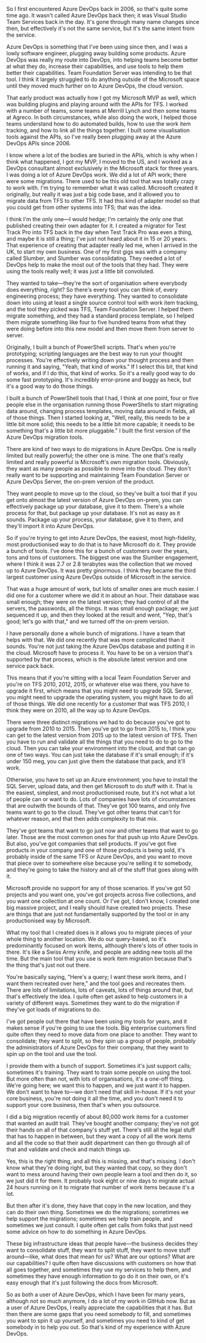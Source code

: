 So I first encountered Azure DevOps back in 2006, so that's quite some time ago. It wasn't called Azure DevOps back then; it was Visual Studio Team Services back in the day. It's gone through many name changes since then, but effectively it's not the same service, but it's the same intent from the service. 

Azure DevOps is something that I've been using since then, and I was a lowly software engineer, plugging away building some products. Azure DevOps was really my route into DevOps, into helping teams become better at what they do, increase their capabilities, and use tools to help them better their capabilities. Team Foundation Server was intending to be that tool. I think it largely struggled to do anything outside of the Microsoft space until they moved much further on to Azure DevOps, the cloud version. 

That early product was actually how I got my Microsoft MVP as well, which was building plugins and playing around with the APIs for TFS. I worked with a number of teams, some teams at Merrill Lynch and then some teams at Agreco. In both circumstances, while also doing the work, I helped those teams understand how to do automated builds, how to use the work item tracking, and how to link all the things together. I built some visualisation tools against the APIs, so I've really been plugging away at the Azure DevOps APIs since 2006. 

I know where a lot of the bodies are buried in the APIs, which is why when I think what happened, I got my MVP, I moved to the US, and I worked as a DevOps consultant almost exclusively in the Microsoft stack for three years. I was doing a lot of Azure DevOps work. We did a lot of API work; there were some migrations. There used to be this old tool that was totally crazy to work with. I'm trying to remember what it was called. Microsoft created it originally, but really it was just a big code base, and it allowed you to migrate data from TFS to other TFS. It had this kind of adapter model so that you could get from other systems into TFS; that was the idea. 

I think I'm the only one—I would hedge; I’m certainly the only one that published creating their own adapter for it. I created a migrator for Test Track Pro into TFS back in the day when Test Track Pro was even a thing, and maybe it is still a thing; I've just not heard about it in 15 or 20 years. That experience of creating that adapter really led me, when I arrived in the UK, to start my own business. One of my first gigs was with a company called Slumber, and Slumber was consolidating. They needed a lot of DevOps help to make the most out of the tools that they had. They were using the tools really well; it was just a little bit convoluted. 

They wanted to take—they're the sort of organisation where everybody does everything, right? So there's every tool you can think of, every engineering process; they have everything. They wanted to consolidate down into using at least a single source control tool with work item tracking, and the tool they picked was TFS, Team Foundation Server. I helped them migrate something, and they had a standard process template, so I helped them migrate something like four to five hundred teams from what they were doing before into this new model and then move them from server to server. 

Originally, I built a bunch of PowerShell scripts. That's when you're prototyping; scripting languages are the best way to run your thought processes. You're effectively writing down your thought process and then running it and saying, "Yeah, that kind of works." If I select this bit, that kind of works, and if I do this, that kind of works. So it's a really good way to do some fast prototyping. It's incredibly error-prone and buggy as heck, but it's a good way to do those things. 

I built a bunch of PowerShell tools that I had, I think at one point, four or five people else in the organisation running those PowerShells to start migrating data around, changing process templates, moving data around in fields, all of those things. Then I started looking at, "Well, really, this needs to be a little bit more solid; this needs to be a little bit more capable; it needs to be something that's a little bit more pluggable." I built the first version of the Azure DevOps migration tools. 

There are kind of two ways to do migrations in Azure DevOps. One is really limited but really powerful; the other one is mine. The one that's really limited and really powerful is Microsoft's own migration tools. Obviously, they want as many people as possible to move into the cloud. They don't really want to be supporting and maintaining Team Foundation Server or Azure DevOps Server, the on-prem version of the product. 

They want people to move up to the cloud, so they've built a tool that if you get onto almost the latest version of Azure DevOps on-prem, you can effectively package up your database, give it to them. There's a whole process for that, but package up your database. It's not as easy as it sounds. Package up your process, your database, give it to them, and they'll import it into Azure DevOps. 

So if you're trying to get into Azure DevOps, the easiest, most high-fidelity, most productionised way to do that is to have Microsoft do it. They provide a bunch of tools. I've done this for a bunch of customers over the years, tons and tons of customers. The biggest one was the Slumber engagement, where I think it was 2.7 or 2.8 terabytes was the collection that we moved up to Azure DevOps. It was pretty ginormous. I think they became the third largest customer using Azure DevOps outside of Microsoft in the service. 

That was a huge amount of work, but lots of smaller ones are much easier. I did one for a customer where we did it in about an hour. Their database was small enough; they were on the latest version; they had control of all the servers, the passwords, all the things. It was small enough package; we just sequenced it up, and then they looked at the result and went, "Yep, that's good; let's go with that," and we turned off the on-prem version. 

I have personally done a whole bunch of migrations. I have a team that helps with that. We did one recently that was more complicated than it sounds. You're not just taking the Azure DevOps database and putting it in the cloud. Microsoft have to process it. You have to be on a version that's supported by that process, which is the absolute latest version and one service pack back. 

This means that if you're sitting with a local Team Foundation Server and you're on TFS 2010, 2012, 2015, or whatever else was there, you have to upgrade it first, which means that you might need to upgrade SQL Server, you might need to upgrade the operating system, you might have to do all of those things. We did one recently for a customer that was TFS 2010, I think they were on 2010, all the way up to Azure DevOps. 

There were three distinct migrations we had to do because you've got to upgrade from 2010 to 2015. Then you've got to go from 2015 to, I think you can get to the latest version from 2015 up to the latest version of TFS. Then you have to run and validate all the things that you need to do to go to the cloud. Then you can take your environment into the cloud, and that can go one of two ways. You can just take the database if it's small enough; if it's under 150 meg, you can just give them the database that pack, and it'll work. 

Otherwise, you have to set up an Azure environment; you have to install the SQL Server, upload data, and then get Microsoft to do stuff with it. That is the easiest, simplest, and most productionised route, but it's not what a lot of people can or want to do. Lots of companies have lots of circumstances that are outwith the bounds of that. They've got 100 teams, and only five teams want to go to the cloud. They've got other teams that can't for whatever reason, and that then adds complexity to that mix. 

They've got teams that want to go just now and other teams that want to go later. Those are the most common ones for that push up into Azure DevOps. But also, you've got companies that sell products. If you've got five products in your company and one of those products is being sold, it's probably inside of the same TFS or Azure DevOps, and you want to move that piece over to somewhere else because you're selling it to somebody, and they're going to take the history and all of the stuff that goes along with it. 

Microsoft provide no support for any of those scenarios. If you've got 50 projects and you want one, you've got projects across five collections, and you want one collection at one count. Or I've got, I don't know, I created one big massive project, and I really should have created two projects. These are things that are just not fundamentally supported by the tool or in any productionised way by Microsoft. 

What my tool that I created does is it allows you to migrate pieces of your whole thing to another location. We do our query-based, so it's predominantly focused on work items, although there's lots of other tools in there. It's like a Swiss Army knife, and people are adding new tools all the time. But the main tool that you use is work item migration because that's the thing that's just not out there. 

You're basically saying, "Here's a query; I want these work items, and I want them recreated over here," and the tool goes and recreates them. There are lots of limitations, lots of caveats, lots of things around that, but that's effectively the idea. I quite often get asked to help customers in a variety of different ways. Sometimes they want to do the migration if they've got loads of migrations to do. 

I've got people out there that have been using my tools for years, and it makes sense if you're going to use the tools. Big enterprise customers find quite often they need to move data from one place to another. They want to consolidate; they want to split, so they spin up a group of people, probably the administrators of Azure DevOps for their company, that they want to spin up on the tool and use the tool. 

I provide them with a bunch of support. Sometimes it's just support calls; sometimes it's training. They want to train some people on using the tool. But more often than not, with lots of organisations, it's a one-off thing. We're going here; we want this to happen, and we just want it to happen. We don't want to have to—we don't need that skill in-house. If it's not your core business, you're not doing it all the time, and you don't need it to support your core business, then that's when you outsource. 

I did a big migration recently of about 80,000 work items for a customer that wanted an audit trail. They've bought another company; they've not got their hands on all of that company's stuff yet. There's still all the legal stuff that has to happen in between, but they want a copy of all the work items and all the code so that their audit department can then go through all of that and validate and check and match things up. 

Yes, this is the right thing, and all this is missing, and that's missing. I don't know what they're doing right, but they wanted that copy, so they don't want to mess around having their own people learn a tool and then do it, so we just did it for them. It probably took eight or nine days to migrate actual 24 hours running on it to migrate that number of work items because it's a lot. 

But then after it's done, they have that copy in the new location, and they can do their own thing. Sometimes we do the migrations; sometimes we help support the migrations; sometimes we help train people, and sometimes we just consult. I quite often get calls from folks that just need some advice on how to do something in Azure DevOps. 

These big infrastructure ideas that people have—the business decides they want to consolidate stuff, they want to split stuff, they want to move stuff around—like, what does that mean for us? What are our options? What are our capabilities? I quite often have discussions with customers on how that all goes together, and sometimes they use my services to help them, and sometimes they have enough information to go do it on their own, or it's easy enough that it's just following the docs from Microsoft. 

So as both a user of Azure DevOps, which I have been for many years, although not so much anymore, I do a lot of my work in GitHub now. But as a user of Azure DevOps, I really appreciate the capabilities that it has. But then there are some gaps that you need somebody to fill, and sometimes you want to spin it up yourself, and sometimes you need to kind of get somebody in to help you out. So that's kind of my experience with Azure DevOps.
